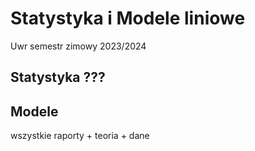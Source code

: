 # Statystyka i Modele liniowe
Uwr semestr zimowy 2023/2024

## Statystyka  ???

## Modele
wszystkie raporty + teoria + dane
